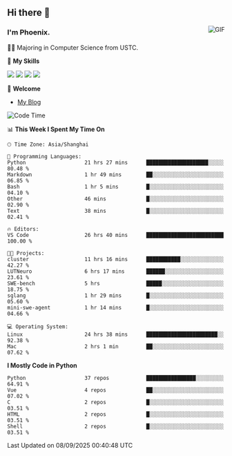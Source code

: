 ## Hi there 👋
<img align="right" alt="GIF" src="https://raw.githubusercontent.com/JoeyBling/JoeyBling/master/pic/pusheencode.gif" />

### I'm Phoenix.

👨‍🎓 Majoring in Computer Science from USTC.

🌟 **My Skills**

![](https://img.shields.io/badge/-Python-3e74a2?style=flat-square&logo=Python&logoColor=fff)
![](https://img.shields.io/badge/-C++-9f62a5?style=flat&logo=cplusplus&logoColor=white)
![](https://img.shields.io/badge/-Linux-185886?style=flat-square&logo=Linux&logoColor=fff)
![](https://img.shields.io/badge/-Rust-ff4136?style=flat-square&logo=Rust&logoColor=fff)

💬 **Welcome**

- [My Blog](https://ysy-phoenix.github.io/)

<!--START_SECTION:waka-->
![Code Time](http://img.shields.io/badge/Code%20Time-1%2C843%20hrs%2012%20mins-blue)

📊 **This Week I Spent My Time On** 

```text
🕑︎ Time Zone: Asia/Shanghai

💬 Programming Languages: 
Python                   21 hrs 27 mins      ████████████████████░░░░░   80.48 % 
Markdown                 1 hr 49 mins        ██░░░░░░░░░░░░░░░░░░░░░░░   06.85 % 
Bash                     1 hr 5 mins         █░░░░░░░░░░░░░░░░░░░░░░░░   04.10 % 
Other                    46 mins             █░░░░░░░░░░░░░░░░░░░░░░░░   02.90 % 
Text                     38 mins             █░░░░░░░░░░░░░░░░░░░░░░░░   02.41 % 

🔥 Editors: 
VS Code                  26 hrs 40 mins      █████████████████████████   100.00 % 

🐱‍💻 Projects: 
cluster                  11 hrs 16 mins      ███████████░░░░░░░░░░░░░░   42.27 % 
LUTNeuro                 6 hrs 17 mins       ██████░░░░░░░░░░░░░░░░░░░   23.61 % 
SWE-bench                5 hrs               █████░░░░░░░░░░░░░░░░░░░░   18.75 % 
sglang                   1 hr 29 mins        █░░░░░░░░░░░░░░░░░░░░░░░░   05.60 % 
mini-swe-agent           1 hr 14 mins        █░░░░░░░░░░░░░░░░░░░░░░░░   04.66 % 

💻 Operating System: 
Linux                    24 hrs 38 mins      ███████████████████████░░   92.38 % 
Mac                      2 hrs 1 min         ██░░░░░░░░░░░░░░░░░░░░░░░   07.62 % 
```

**I Mostly Code in Python** 

```text
Python                   37 repos            ████████████████░░░░░░░░░   64.91 % 
Vue                      4 repos             ██░░░░░░░░░░░░░░░░░░░░░░░   07.02 % 
C                        2 repos             █░░░░░░░░░░░░░░░░░░░░░░░░   03.51 % 
HTML                     2 repos             █░░░░░░░░░░░░░░░░░░░░░░░░   03.51 % 
Shell                    2 repos             █░░░░░░░░░░░░░░░░░░░░░░░░   03.51 % 
```




 Last Updated on 08/09/2025 00:40:48 UTC
<!--END_SECTION:waka-->

<!--
**ysy-phoenix/ysy-phoenix** is a ✨ _special_ ✨ repository because its `README.md` (this file) appears on your GitHub profile.

Here are some ideas to get you started:

- 🔭 I’m currently working on ...
- 🌱 I’m currently learning ...
- 👯 I’m looking to collaborate on ...
- 🤔 I’m looking for help with ...
- 💬 Ask me about ...
- 📫 How to reach me: ...
- 😄 Pronouns: ...
- ⚡ Fun fact: ...
-->

